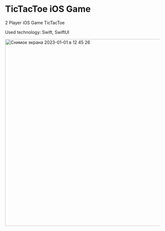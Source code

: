 # TicTacToe iOS Game
2 Player iOS Game TicTacToe 

Used technology: Swift, SwiftUI

<img width="608" alt="Снимок экрана 2023-01-01 в 12 45 26" src="https://user-images.githubusercontent.com/103990532/210165591-4189a5e0-e3a7-4806-bca8-8533497c43df.png">
